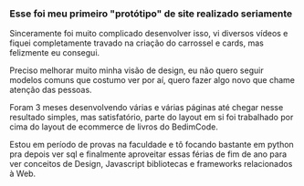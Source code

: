 ### Esse foi meu primeiro "protótipo" de site realizado seriamente

  Sinceramente foi muito complicado desenvolver isso, vi diversos vídeos e fiquei completamente travado na criação do carrossel e cards, mas felizmente eu consegui.
  
  Preciso melhorar muito minha visão de design, eu não quero seguir modelos comuns que costumo ver por aí, quero fazer algo novo que chame atenção das pessoas.
  
  Foram 3 meses desenvolvendo várias e várias páginas até chegar nesse resultado simples, mas satisfatório, parte do layout em si foi trabalhado por cima do layout de ecommerce de
  livros do BedimCode.

  Estou em período de provas na faculdade e tô focando bastante em python pra depois ver sql e finalmente aproveitar essas férias de fim de ano para ver conceitos de Design, Javascript
  bibliotecas e frameworks relacionados à Web.
